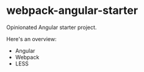 # webpack-angular-starter
Opinionated Angular starter project.

Here's an overview:
- Angular
- Webpack
- LESS


